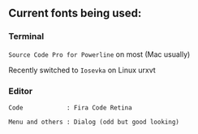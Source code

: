 ## Current fonts being used:

### Terminal

`Source Code Pro for Powerline` on most (Mac usually)

Recently switched to `Iosevka` on Linux urxvt

### Editor

`Code            : Fira Code Retina`

`Menu and others : Dialog (odd but good looking)`
